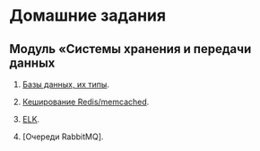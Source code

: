 # Домашние задания

## Модуль «Системы хранения и передачи данных

1. [Базы данных, их типы](https://github.com/Toha-B/sysdb-/blob/main/11-01.md).

2. [Кеширование Redis/memcached](https://github.com/Toha-B/sysdb-/blob/main/11-02.md).

3. [ELK](https://github.com/Toha-B/sysdb-/blob/main/11-03.md).

4. [Очереди RabbitMQ].



